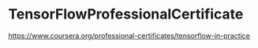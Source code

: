 # TensorFlowProfessionalCertificate
https://www.coursera.org/professional-certificates/tensorflow-in-practice
